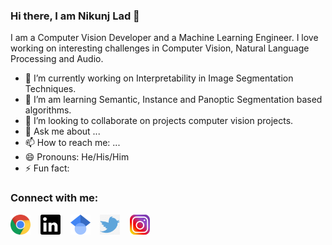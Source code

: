 ### Hi there, I am Nikunj Lad 👋

<!--
**nikunjlad/nikunjlad** is a ✨ _special_ ✨ repository because its `README.md` (this file) appears on your GitHub profile.
-->

I am a Computer Vision Developer and a Machine Learning Engineer. I love working on interesting challenges in Computer Vision, Natural Language Processing and Audio.

- 🔭 I’m currently working on Interpretability in Image Segmentation Techniques.
- 🌱 I’m am learning Semantic, Instance and Panoptic Segmentation based algorithms.
- 👯 I’m looking to collaborate on projects computer vision projects.
- :speech_balloon: Ask me about ...
- 📫 How to reach me: ...
- 😄 Pronouns: He/His/Him
- ⚡ Fun fact: 


### Connect with me:

<a href="https://nikunjlad.dev" target="_blank"><img src="https://github.com/nikunjlad/nikunjlad/blob/master/assets/website.png" alt="website" width="32" height="32"></a>&nbsp;&nbsp;&nbsp;
<a href="https://www.linkedin.com/in/nikunjlad" target="_blank"><img src="https://github.com/nikunjlad/nikunjlad/blob/master/assets/linkedin.svg" alt="linkedin" width="32" height="32"></a>&nbsp;&nbsp;&nbsp;
<a href="https://scholar.google.com/citations?user=is6g3oAAAAAJ&hl=en" target="_blank"><img src="assets/scholar.svg" alt="google-scholars" width="32" height="32"></a>&nbsp;&nbsp;&nbsp;
<a href="https://twitter.com/LadNikunj" target="_blank"><img src="assets/twitter.png" alt="twitter" width="32" height="32"></a>&nbsp;&nbsp;&nbsp;
<a href="https://www.instagram.com/in_genious94/" target="_blank"><img src="assets/instagram.png" alt="instagram" width="32" height="32"></a>&nbsp;&nbsp;&nbsp;
<!--
[<img align="left" height="24px" src="assets/website.png" target="_blank" />](https://nikunjlad.dev)
[<img align="left" height="24px" src="assets/linkedin.svg" target="_blank" />](https://www.linkedin.com/in/nikunjlad)
-->

